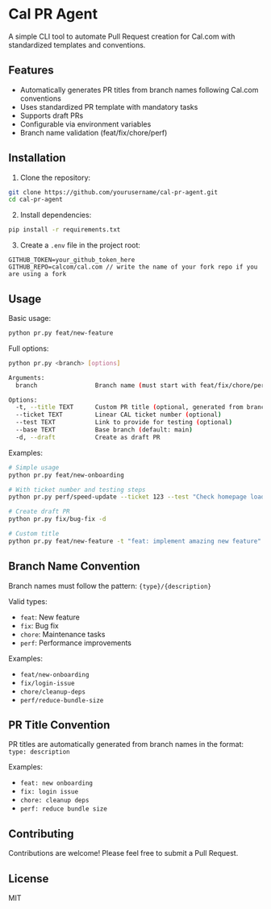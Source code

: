 # Cal PR Agent

A simple CLI tool to automate Pull Request creation for Cal.com with standardized templates and conventions.

## Features

- Automatically generates PR titles from branch names following Cal.com conventions
- Uses standardized PR template with mandatory tasks
- Supports draft PRs
- Configurable via environment variables
- Branch name validation (feat/fix/chore/perf)

## Installation

1. Clone the repository:
```bash
git clone https://github.com/yourusername/cal-pr-agent.git
cd cal-pr-agent
```

2. Install dependencies:
```bash
pip install -r requirements.txt
```

3. Create a `.env` file in the project root:
```env
GITHUB_TOKEN=your_github_token_here
GITHUB_REPO=calcom/cal.com // write the name of your fork repo if you are using a fork
```

## Usage

Basic usage:
```bash
python pr.py feat/new-feature
```

Full options:
```bash
python pr.py <branch> [options]

Arguments:
  branch                Branch name (must start with feat/fix/chore/perf)

Options:
  -t, --title TEXT      Custom PR title (optional, generated from branch name if not provided)
  --ticket TEXT         Linear CAL ticket number (optional)
  --test TEXT           Link to provide for testing (optional)
  --base TEXT           Base branch (default: main)
  -d, --draft           Create as draft PR
```

Examples:
```bash
# Simple usage
python pr.py feat/new-onboarding

# With ticket number and testing steps
python pr.py perf/speed-update --ticket 123 --test "Check homepage load time"

# Create draft PR
python pr.py fix/bug-fix -d

# Custom title
python pr.py feat/new-feature -t "feat: implement amazing new feature"
```

## Branch Name Convention

Branch names must follow the pattern: `{type}/{description}`

Valid types:
- `feat`: New feature
- `fix`: Bug fix
- `chore`: Maintenance tasks
- `perf`: Performance improvements

Examples:
- `feat/new-onboarding`
- `fix/login-issue`
- `chore/cleanup-deps`
- `perf/reduce-bundle-size`

## PR Title Convention

PR titles are automatically generated from branch names in the format:
`type: description`

Examples:
- `feat: new onboarding`
- `fix: login issue`
- `chore: cleanup deps`
- `perf: reduce bundle size`

## Contributing

Contributions are welcome! Please feel free to submit a Pull Request.

## License

MIT
